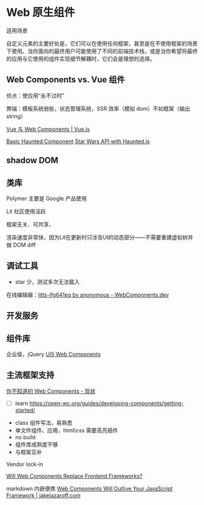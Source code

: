 # Web 原生组件

适用场景

自定义元素的主要好处是，它们可以在使用任何框架，甚至是在不使用框架的场景下使用。当你面向的最终用户可能使用了不同的前端技术栈，或是当你希望将最终的应用与它使用的组件实现细节解耦时，它们会是理想的选择。

## Web Components vs. Vue 组件

优点：使应用“永不过时”

弊端：模板系统弱些，状态管理系统，SSR 效率（模拟 dom）不如框架（输出 string）

[Vue 与 Web Components | Vue.js](https://cn.vuejs.org/guide/extras/web-components.html#building-custom-elements-with-vue)

[Basic Haunted Component](https://codepen.io/chriscoyier/pen/OeZZbZ?editors=1010)
[Star Wars API with Haunted.js](https://codepen.io/chriscoyier/pen/ZdoxwP?editors=1010)


## shadow DOM


## 类库

Polymer 主要是 Google 产品使用

Lit 社区使用活跃

框架无关、可共享、

渲染速度非常快，因为Lit在更新时只涉及UI的动态部分——不需要重建虚拟树并做 DOM diff

## 调试工具

- star 少，测试多次无法载入

在线编辑器：[litts-lfg641eq by anonymous - WebComponents.dev](https://studio.webcomponents.dev/edit/ZaQSyzVvpjrnLVz4EDrd/src/index.ts?p=website)

## 开发服务


## 组件库

企业级，jQuery
[UI5 Web Components](https://sap.github.io/ui5-webcomponents/)

## 主流框架支持


[你不知道的 Web Components - 现状](https://www.albertaz.com/blog/web-components-ststus)

- [ ] learn
https://open-wc.org/guides/developing-components/getting-started/

- class 组件写法，易熟悉
- 单文件组件、应用，html\css 需要高亮插件
- no build
- 组件库成熟度不够
- 与框架互补


Vendor lock-in

[Will Web Components Replace Frontend Frameworks?](https://web-highlights.com/blog/will-web-components-replace-frontend-frameworks-they-are-built-to-solve-different-problems/)

markdown 内嵌便携
[Web Components Will Outlive Your JavaScript Framework | jakelazaroff.com](https://jakelazaroff.com/words/web-components-will-outlive-your-javascript-framework/)